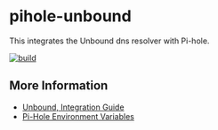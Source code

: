 pihole-unbound
==============

This integrates the Unbound dns resolver with Pi-hole.

[![build](https://github.com/jeboehm/pihole-unbound/actions/workflows/test.yml/badge.svg)](https://github.com/jeboehm/pihole-unbound/actions/workflows/test.yml)

## More Information

- [Unbound, Integration Guide](https://docs.pi-hole.net/guides/dns/unbound/)
- [Pi-Hole Environment Variables](https://github.com/pi-hole/docker-pi-hole#environment-variables)
